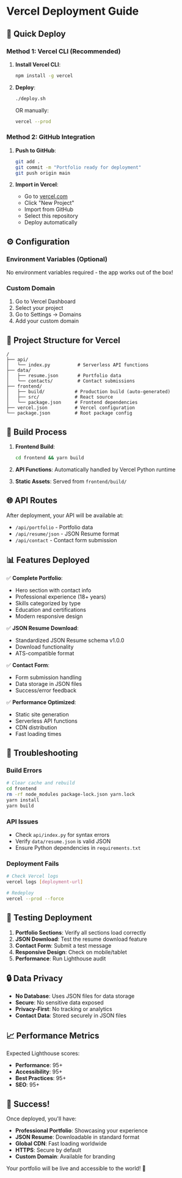 # Vercel Deployment Guide

## 🚀 Quick Deploy

### Method 1: Vercel CLI (Recommended)

1. **Install Vercel CLI**:
   ```bash
   npm install -g vercel
   ```

2. **Deploy**:
   ```bash
   ./deploy.sh
   ```
   
   OR manually:
   ```bash
   vercel --prod
   ```

### Method 2: GitHub Integration

1. **Push to GitHub**:
   ```bash
   git add .
   git commit -m "Portfolio ready for deployment"
   git push origin main
   ```

2. **Import in Vercel**:
   - Go to [vercel.com](https://vercel.com)
   - Click "New Project"
   - Import from GitHub
   - Select this repository
   - Deploy automatically

## ⚙️ Configuration

### Environment Variables (Optional)
No environment variables required - the app works out of the box!

### Custom Domain
1. Go to Vercel Dashboard
2. Select your project
3. Go to Settings → Domains
4. Add your custom domain

## 📁 Project Structure for Vercel

```
/
├── api/
│   └── index.py          # Serverless API functions
├── data/
│   ├── resume.json       # Portfolio data
│   └── contacts/         # Contact submissions
├── frontend/
│   ├── build/           # Production build (auto-generated)
│   ├── src/             # React source
│   └── package.json     # Frontend dependencies
├── vercel.json          # Vercel configuration
└── package.json         # Root package config
```

## 🔧 Build Process

1. **Frontend Build**:
   ```bash
   cd frontend && yarn build
   ```

2. **API Functions**: Automatically handled by Vercel Python runtime

3. **Static Assets**: Served from `frontend/build/`

## 🌐 API Routes

After deployment, your API will be available at:
- `/api/portfolio` - Portfolio data
- `/api/resume/json` - JSON Resume format
- `/api/contact` - Contact form submission

## 📊 Features Deployed

✅ **Complete Portfolio**:
- Hero section with contact info
- Professional experience (18+ years)
- Skills categorized by type
- Education and certifications
- Modern responsive design

✅ **JSON Resume Download**:
- Standardized JSON Resume schema v1.0.0
- Download functionality
- ATS-compatible format

✅ **Contact Form**:
- Form submission handling
- Data storage in JSON files
- Success/error feedback

✅ **Performance Optimized**:
- Static site generation
- Serverless API functions
- CDN distribution
- Fast loading times

## 🐛 Troubleshooting

### Build Errors
```bash
# Clear cache and rebuild
cd frontend
rm -rf node_modules package-lock.json yarn.lock
yarn install
yarn build
```

### API Issues
- Check `api/index.py` for syntax errors
- Verify `data/resume.json` is valid JSON
- Ensure Python dependencies in `requirements.txt`

### Deployment Fails
```bash
# Check Vercel logs
vercel logs [deployment-url]

# Redeploy
vercel --prod --force
```

## 📱 Testing Deployment

1. **Portfolio Sections**: Verify all sections load correctly
2. **JSON Download**: Test the resume download feature
3. **Contact Form**: Submit a test message
4. **Responsive Design**: Check on mobile/tablet
5. **Performance**: Run Lighthouse audit

## 🔒 Data Privacy

- **No Database**: Uses JSON files for data storage
- **Secure**: No sensitive data exposed
- **Privacy-First**: No tracking or analytics
- **Contact Data**: Stored securely in JSON files

## 📈 Performance Metrics

Expected Lighthouse scores:
- **Performance**: 95+
- **Accessibility**: 95+
- **Best Practices**: 95+
- **SEO**: 95+

## 🎉 Success!

Once deployed, you'll have:
- **Professional Portfolio**: Showcasing your experience
- **JSON Resume**: Downloadable in standard format
- **Global CDN**: Fast loading worldwide
- **HTTPS**: Secure by default
- **Custom Domain**: Available for branding

Your portfolio will be live and accessible to the world! 🌟